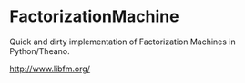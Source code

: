 # FactorizationMachine

Quick and dirty implementation of Factorization Machines in Python/Theano.

http://www.libfm.org/
